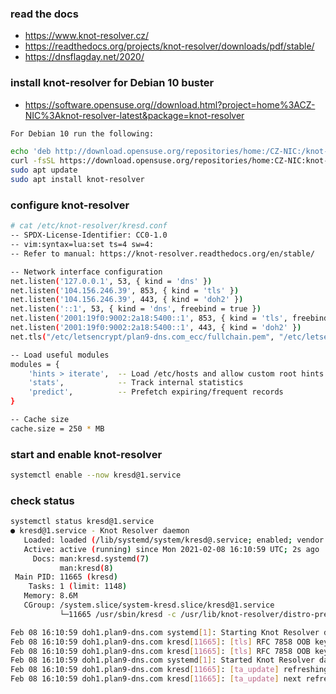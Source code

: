 ### read the docs
- https://www.knot-resolver.cz/
- https://readthedocs.org/projects/knot-resolver/downloads/pdf/stable/
- https://dnsflagday.net/2020/

### install knot-resolver for Debian 10 buster
- https://software.opensuse.org//download.html?project=home%3ACZ-NIC%3Aknot-resolver-latest&package=knot-resolver

```sh
For Debian 10 run the following:

echo 'deb http://download.opensuse.org/repositories/home:/CZ-NIC:/knot-resolver-latest/Debian_10/ /' | sudo tee /etc/apt/sources.list.d/home:CZ-NIC:knot-resolver-latest.list
curl -fsSL https://download.opensuse.org/repositories/home:CZ-NIC:knot-resolver-latest/Debian_10/Release.key | gpg --dearmor | sudo tee /etc/apt/trusted.gpg.d/home_CZ-NIC_knot-resolver-latest.gpg > /dev/null
sudo apt update
sudo apt install knot-resolver
```

### configure knot-resolver
```sh
# cat /etc/knot-resolver/kresd.conf
-- SPDX-License-Identifier: CC0-1.0
-- vim:syntax=lua:set ts=4 sw=4:
-- Refer to manual: https://knot-resolver.readthedocs.org/en/stable/

-- Network interface configuration
net.listen('127.0.0.1', 53, { kind = 'dns' })
net.listen('104.156.246.39', 853, { kind = 'tls' })
net.listen('104.156.246.39', 443, { kind = 'doh2' })
net.listen('::1', 53, { kind = 'dns', freebind = true })
net.listen('2001:19f0:9002:2a18:5400::1', 853, { kind = 'tls', freebind = true })
net.listen('2001:19f0:9002:2a18:5400::1', 443, { kind = 'doh2' })
net.tls("/etc/letsencrypt/plan9-dns.com_ecc/fullchain.pem", "/etc/letsencrypt/plan9-dns.com_ecc/private.key")

-- Load useful modules
modules = {
	'hints > iterate',  -- Load /etc/hosts and allow custom root hints
	'stats',            -- Track internal statistics
	'predict',          -- Prefetch expiring/frequent records
}

-- Cache size
cache.size = 250 * MB
```

### start and enable knot-resolver

```sh
systemctl enable --now kresd@1.service
```

### check status
```sh
systemctl status kresd@1.service
● kresd@1.service - Knot Resolver daemon
   Loaded: loaded (/lib/systemd/system/kresd@.service; enabled; vendor preset: enabled)
   Active: active (running) since Mon 2021-02-08 16:10:59 UTC; 2s ago
     Docs: man:kresd.systemd(7)
           man:kresd(8)
 Main PID: 11665 (kresd)
    Tasks: 1 (limit: 1148)
   Memory: 8.6M
   CGroup: /system.slice/system-kresd.slice/kresd@1.service
           └─11665 /usr/sbin/kresd -c /usr/lib/knot-resolver/distro-preconfig.lua -c /etc/knot-resolver/kresd.conf -n

Feb 08 16:10:59 doh1.plan9-dns.com systemd[1]: Starting Knot Resolver daemon...
Feb 08 16:10:59 doh1.plan9-dns.com kresd[11665]: [tls] RFC 7858 OOB key-pin (0): pin-sha256=""
Feb 08 16:10:59 doh1.plan9-dns.com kresd[11665]: [tls] RFC 7858 OOB key-pin (1): pin-sha256=""
Feb 08 16:10:59 doh1.plan9-dns.com systemd[1]: Started Knot Resolver daemon.
Feb 08 16:10:59 doh1.plan9-dns.com kresd[11665]: [ta_update] refreshing TA for .
Feb 08 16:10:59 doh1.plan9-dns.com kresd[11665]: [ta_update] next refresh for . in 12 hours
```
